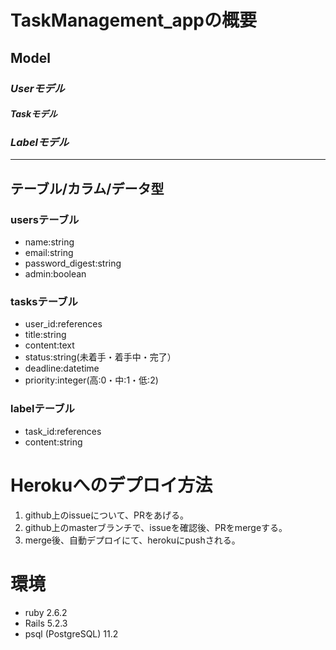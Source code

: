 # TaskManagement_appの概要  

## Model
### *Userモデル*
#### *Taskモデル*
### *Labelモデル*
* * *
## テーブル/カラム/データ型
### usersテーブル
- name:string
- email:string
- password_digest:string
- admin:boolean

### tasksテーブル
- user_id:references
- title:string
- content:text
- status:string(未着手・着手中・完了）
- deadline:datetime
- priority:integer(高:0・中:1・低:2)

### labelテーブル
- task_id:references
- content:string

# Herokuへのデプロイ方法
1. github上のissueについて、PRをあげる。
2. github上のmasterブランチで、issueを確認後、PRをmergeする。
3. merge後、自動デプロイにて、herokuにpushされる。


# 環境
- ruby 2.6.2
- Rails 5.2.3
- psql (PostgreSQL) 11.2

